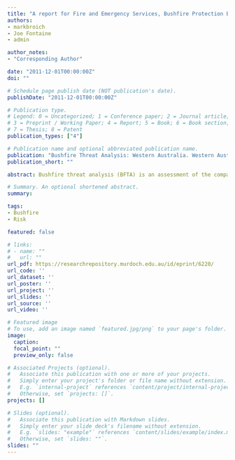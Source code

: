 ```yaml
---
title: "A report for Fire and Emergency Services, Bushfire Protection Branch"
authors:
- markbroich
- Joe Fontaine
- admin

author_notes:
- "Corresponding Author"

date: "2011-12-01T00:00:00Z"
doi: ""

# Schedule page publish date (NOT publication's date).
publishDate: "2011-12-01T00:00:00Z"

# Publication type.
# Legend: 0 = Uncategorized; 1 = Conference paper; 2 = Journal article;
# 3 = Preprint / Working Paper; 4 = Report; 5 = Book; 6 = Book section;
# 7 = Thesis; 8 = Patent
publication_types: ["4"]

# Publication name and optional abbreviated publication name.
publication: "Bushfire Threat Analysis: Western Australia. Western Australia"
publication_short: ""

abstract: Bushfire threat analysis (BFTA) is an assessment of the comparative risk of damage resulting from bushfires in Western Australia (Muller 2008). It is based upon the principles laid out in Australian Standard AS/NZS 4360 (2004) which defines risk as the likelihood of occurrence of an event (e.g. bushfire) and the consequences of that event. This analysis has utilised a range of qualitative and quantitative estimates of threat and consequence components to arrive at an overall threat level. It has incorporated the best data available, the published scientific literature, and expert opinion to arrive at the best outcome possible. The document presented builds upon previous work completed for the southwest of Western Australia by Muller (2008). As such, we provide key information necessary for the implementation of the BFTA and describe changes in detail but broader background rationale can be found in Muller (2008). Overall, bushfire threat can be divided into fire likelihood and consequence of fire in an area. Likelihood of bushfire is partitioned into three components; fire behaviour, likelihood of ignition, and suppression capacity. Consequence of bushfire is characterised by values (infrastructure, homes, indigenous sites, biodiversity, etc) in an area.

# Summary. An optional shortened abstract.
summary: 

tags:
- Bushfire
- Risk

featured: false

# links:
# - name: ""
#   url: ""
url_pdf: https://researchrepository.murdoch.edu.au/id/eprint/6220/
url_code: ''
url_dataset: ''
url_poster: ''
url_project: ''
url_slides: ''
url_source: ''
url_video: ''

# Featured image
# To use, add an image named `featured.jpg/png` to your page's folder. 
image:
  caption: 
  focal_point: ""
  preview_only: false

# Associated Projects (optional).
#   Associate this publication with one or more of your projects.
#   Simply enter your project's folder or file name without extension.
#   E.g. `internal-project` references `content/project/internal-project/index.md`.
#   Otherwise, set `projects: []`.
projects: []

# Slides (optional).
#   Associate this publication with Markdown slides.
#   Simply enter your slide deck's filename without extension.
#   E.g. `slides: "example"` references `content/slides/example/index.md`.
#   Otherwise, set `slides: ""`.
slides: ""
---
```



